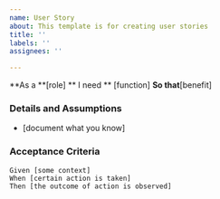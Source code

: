 ```yaml
---
name: User Story
about: This template is for creating user stories
title: ''
labels: ''
assignees: ''

---
```


**As a **[role]
** I need ** [function]
**So that**[benefit]

###  Details and Assumptions
* [document what you know]

### Acceptance Criteria

```gherkin
Given [some context]
When [certain action is taken]
Then [the outcome of action is observed]
```
